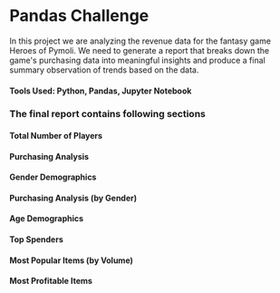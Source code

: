 # Pandas Challenge
In this project we are analyzing the revenue data for the fantasy game Heroes of Pymoli. We need to generate a report that breaks down the game's purchasing data into meaningful insights and produce a final summary observation of trends based on the data.
#### Tools Used: Python, Pandas, Jupyter Notebook

### The final report contains following sections
#### Total Number of Players
#### Purchasing Analysis
#### Gender Demographics
#### Purchasing Analysis (by Gender)
#### Age Demographics
#### Top Spenders
#### Most Popular Items (by Volume)
#### Most Profitable Items